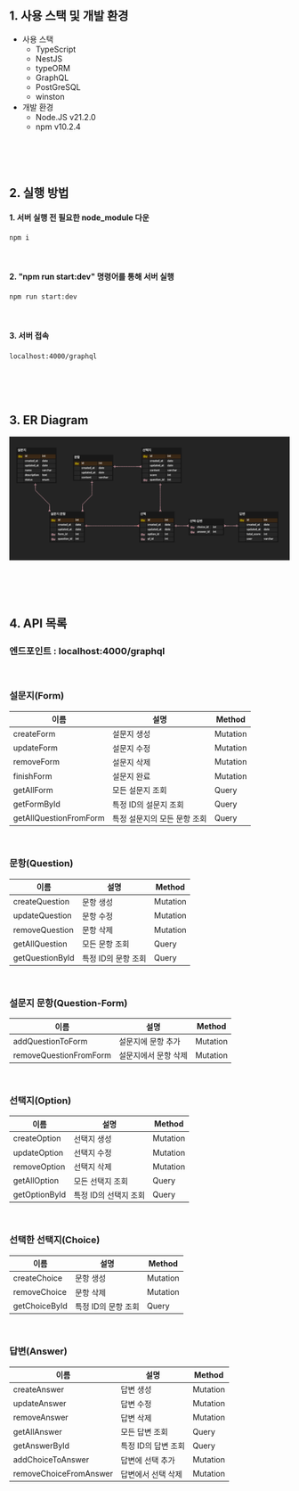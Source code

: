 ## 1. 사용 스택 및 개발 환경

- 사용 스택
  - TypeScript
  - NestJS
  - typeORM
  - GraphQL
  - PostGreSQL
  - winston
- 개발 환경
  - Node.JS v21.2.0
  - npm v10.2.4

<br><br><br>

## 2. 실행 방법

#### 1. 서버 실행 전 필요한 node_module 다운

```bash
npm i
```

<br>

#### 2. "npm run start:dev" 명령어를 통해 서버 실행

```bash
npm run start:dev
```

<br>

#### 3. 서버 접속

```bash
localhost:4000/graphql
```

<br><br><br>

## 3. ER Diagram

![ERD](ERD.png)

<br><br><br>

## 4. API 목록

### 엔드포인트 : localhost:4000/graphql

<br>

### 설문지(Form)

| 이름                   | 설명                         | Method   |
| ---------------------- | ---------------------------- | -------- |
| createForm             | 설문지 생성                  | Mutation |
| updateForm             | 설문지 수정                  | Mutation |
| removeForm             | 설문지 삭제                  | Mutation |
| finishForm             | 설문지 완료                  | Mutation |
| getAllForm             | 모든 설문지 조회             | Query    |
| getFormById            | 특정 ID의 설문지 조회        | Query    |
| getAllQuestionFromForm | 특정 설문지의 모든 문항 조회 | Query    |

<br>

### 문항(Question)

| 이름            | 설명                | Method   |
| --------------- | ------------------- | -------- |
| createQuestion  | 문항 생성           | Mutation |
| updateQuestion  | 문항 수정           | Mutation |
| removeQuestion  | 문항 삭제           | Mutation |
| getAllQuestion  | 모든 문항 조회      | Query    |
| getQuestionById | 특정 ID의 문항 조회 | Query    |

<br>

### 설문지 문항(Question-Form)

| 이름                   | 설명                 | Method   |
| ---------------------- | -------------------- | -------- |
| addQuestionToForm      | 설문지에 문항 추가   | Mutation |
| removeQuestionFromForm | 설문지에서 문항 삭제 | Mutation |

<br>

### 선택지(Option)

| 이름          | 설명                  | Method   |
| ------------- | --------------------- | -------- |
| createOption  | 선택지 생성           | Mutation |
| updateOption  | 선택지 수정           | Mutation |
| removeOption  | 선택지 삭제           | Mutation |
| getAllOption  | 모든 선택지 조회      | Query    |
| getOptionById | 특정 ID의 선택지 조회 | Query    |

<br>

### 선택한 선택지(Choice)

| 이름          | 설명                | Method   |
| ------------- | ------------------- | -------- |
| createChoice  | 문항 생성           | Mutation |
| removeChoice  | 문항 삭제           | Mutation |
| getChoiceById | 특정 ID의 문항 조회 | Query    |

<br>

### 답변(Answer)

| 이름                   | 설명                | Method   |
| ---------------------- | ------------------- | -------- |
| createAnswer           | 답변 생성           | Mutation |
| updateAnswer           | 답변 수정           | Mutation |
| removeAnswer           | 답변 삭제           | Mutation |
| getAllAnswer           | 모든 답변 조회      | Query    |
| getAnswerById          | 특정 ID의 답변 조회 | Query    |
| addChoiceToAnswer      | 답변에 선택 추가    | Mutation |
| removeChoiceFromAnswer | 답변에서 선택 삭제  | Mutation |
